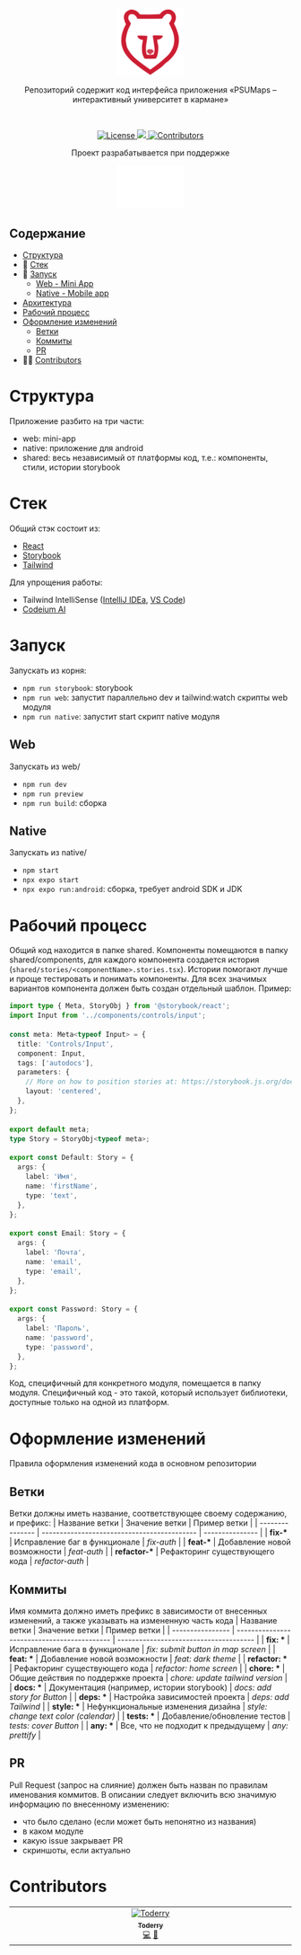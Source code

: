 <p align="center">
  <a href="https://psumaps.tilda.ws/">
    <picture>
      <source media="(prefers-color-scheme: dark)" srcset="shared/assets/icon.svg">
      <img src="shared/assets/icon.svg" alt="PSUMaps" width="120" />
    </picture>
  </a>
</p>
<p align="center">Репозиторий содержит код интерфейса приложения «PSUMaps – интерактивный университет в кармане»</p>
<br/>
<p align="center">
  <a href="https://github.com/psumaps/mini-app/blob/main/LICENSE">
    <img src="https://img.shields.io/github/license/psumaps/mini-app.svg" alt="License" />
  </a>
  <a href="https://t.me/psumaps">
    <img src="https://img.shields.io/badge/Telegram-2CA5E0?style=for-the-badge&logo=telegram&logoColor=white&longCache=true&style=flat" />
  </a>
  <a href="https://github.com/PSUMaps/mini-app/graphs/contributors">
    <img src="https://img.shields.io/github/all-contributors/psumaps/mini-app" alt="Contributors"/>
  </a>
</p>

<p align="center">
    Проект разрабатывается при поддержке
</p>
<p align="center">
    <a href="https://vk.com/molcentre_psu">
        <picture>
          <source media="(prefers-color-scheme: dark)" srcset="shared/assets/ypc-icon.svg">
          <img src="shared/assets/ypc-icon.svg" alt="Центр молодёжной политики ПГНИУ" width="120" />
        </picture>
    </a>
</p>

## Содержание

- [Структура](#Структура)
- 📒 [Стек](#Стек)
- 🚀 [Запуск](#Запуск)
  - [Web - Mini App](#Web)
  - [Native - Mobile app](#Native)
- [Архитектура](#Архитектура)
- [Рабочий процесс](#Рабочий-процесс)
- [Оформление изменений](#Оформление-изменений)
  - [Ветки](#Ветки)
  - [Коммиты](#Коммиты)
  - [PR](#PR)
- 👨‍💻 [Contributors](#Contributors)

# Структура

Приложение разбито на три части:

- web: mini-app
- native: приложение для android
- shared: весь независимый от платформы код, т.е.: компоненты, стили, истории storybook

# Стек

Общий стэк состоит из:

- [React](https://react.dev)
- [Storybook](https://storybook.js.org)
- [Tailwind](https://tailwindcss.com)

Для упрощения работы:

- Tailwind IntelliSense ([IntelliJ IDEa](https://plugins.jetbrains.com/plugin/15260-tailwind-intellisense), [VS Code](https://marketplace.visualstudio.com/items?itemName=bradlc.vscode-tailwindcss))
- [Codeium AI](https://codeium.com)

# Запуск

Запускать из корня:

- `npm run storybook`: storybook
- `npm run web`: запустит параллельно dev и tailwind:watch скрипты web модуля
- `npm run native`: запустит start скрипт native модуля

## Web

Запускать из web/

- `npm run dev`
- `npm run preview`
- `npm run build`: сборка

## Native

Запускать из native/

- `npm start`
- `npx expo start`
- `npx expo run:android`: сборка, требует android SDK и JDK

# Рабочий процесс

Общий код находится в папке shared. Компоненты помещаются в папку shared/components, для каждого компонента создается история (`shared/stories/<componentName>.stories.tsx`). Истории помогают лучше и проще тестировать и понимать компоненты. Для всех значимых вариантов компонента должен быть создан отдельный шаблон. Пример:

```typescript
import type { Meta, StoryObj } from '@storybook/react';
import Input from '../components/controls/input';

const meta: Meta<typeof Input> = {
  title: 'Controls/Input',
  component: Input,
  tags: ['autodocs'],
  parameters: {
    // More on how to position stories at: https://storybook.js.org/docs/configure/story-layout
    layout: 'centered',
  },
};

export default meta;
type Story = StoryObj<typeof meta>;

export const Default: Story = {
  args: {
    label: 'Имя',
    name: 'firstName',
    type: 'text',
  },
};

export const Email: Story = {
  args: {
    label: 'Почта',
    name: 'email',
    type: 'email',
  },
};

export const Password: Story = {
  args: {
    label: 'Пароль',
    name: 'password',
    type: 'password',
  },
};
```

Код, специфичный для конкретного модуля, помещается в папку модуля. Специфичный код - это такой, который использует библиотеки, доступные только на одной из платформ.

# Оформление изменений

Правила оформления изменений кода в основном репозитории

## Ветки

Ветки должны иметь название, соответствующее своему содержанию, и префикс:
| Название ветки | Значение ветки | Пример ветки |
| --------------- | ------------------------------------------- | --------------- |
| **fix-\*** | Исправление баг в функционале | _fix-auth_ |
| **feat-\*** | Добавление новой возможности | _feat-auth_ |
| **refactor-\*** | Рефакторинг существующего кода | _refactor-auth_ |

## Коммиты

Имя коммита должно иметь префикс в зависимости от внесенных изменений, а также указывать на измененную часть кода
| Название ветки | Значение ветки | Пример ветки |
| ---------------- | ------------------------------------------- | -------------------------------------- |
| **fix: \*** | Исправление бага в функционале | _fix: submit button in map screen_ |
| **feat: \*** | Добавление новой возможности | _feat: dark theme_ |
| **refactor: \*** | Рефакторинг существующего кода | _refactor: home screen_ |
| **chore: \*** | Общие действия по поддержке проекта | _chore: update tailwind version_ |
| **docs: \*** | Документация (например, истории storybook) | _docs: add story for Button_ |
| **deps: \*** | Настройка зависимостей проекта | _deps: add Tailwind_ |
| **style: \*** | Нефункциональные изменения дизайна | _style: change text color (calendar)_ |
| **tests: \*** | Добавление/обновление тестов | _tests: cover Button_ |
| **any: \*** | Все, что не подходит к предыдущему | _any: prettify_ |

## PR

Pull Request (запрос на слияние) должен быть назван по правилам именования коммитов. В описании следует включить всю значимую информацию по внесенному изменению:

- что было сделано (если может быть непонятно из названия)
- в каком модуле
- какую issue закрывает PR
- скриншоты, если актуально

# Contributors

<!-- ALL-CONTRIBUTORS-LIST:START - Do not remove or modify this section -->
<!-- prettier-ignore-start -->
<!-- markdownlint-disable -->
<table>
  <tbody>
    <tr>
      <td align="center" valign="top" width="14.28%"><a href="https://github.com/Toderry"><img src="https://avatars.githubusercontent.com/u/106995468?v=4?s=100" width="100px;" alt="Toderry"/><br /><sub><b>Toderry</b></sub></a><br /><a href="#code-Toderry" title="Code">💻</a> <a href="#ideas-Toderry" title="Ideas, Planning, & Feedback">🤔</a></td>
    </tr>
  </tbody>
</table>

<!-- markdownlint-restore -->
<!-- prettier-ignore-end -->

<!-- ALL-CONTRIBUTORS-LIST:END -->
